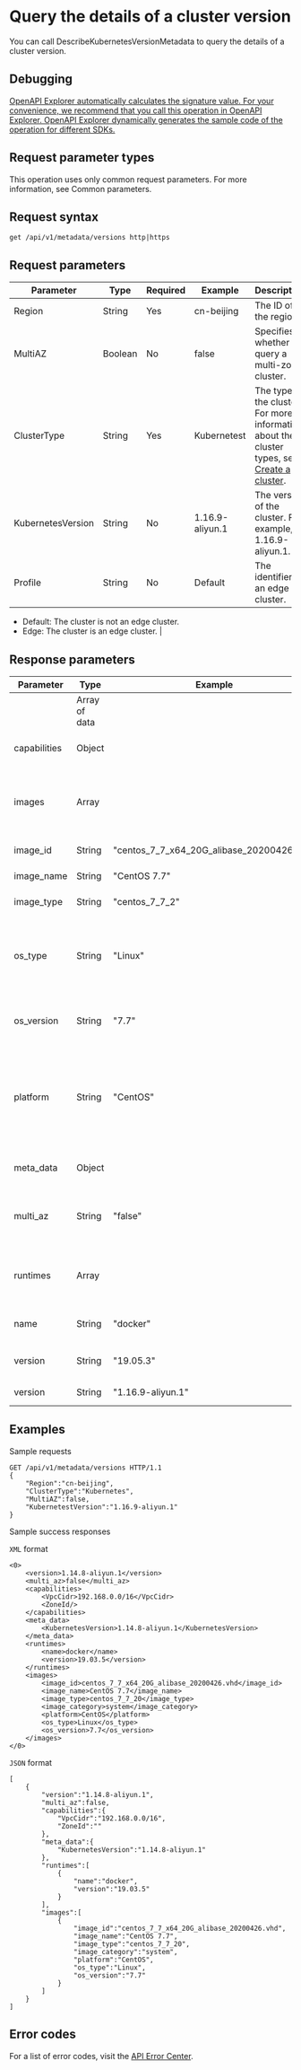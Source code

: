 # Query the details of a cluster version

You can call DescribeKubernetesVersionMetadata to query the details of a cluster version.

## Debugging

[OpenAPI Explorer automatically calculates the signature value. For your convenience, we recommend that you call this operation in OpenAPI Explorer. OpenAPI Explorer dynamically generates the sample code of the operation for different SDKs.](https://api.aliyun.com/#product=CS&api=DescribeKubernetesVersionMetadata&type=ROA&version=2015-12-15)

## Request parameter types

This operation uses only common request parameters. For more information, see Common parameters.

## Request syntax

```
get /api/v1/metadata/versions http|https
```

## Request parameters

|Parameter|Type|Required|Example|Description|
|---------|----|--------|-------|-----------|
|Region|String|Yes|cn-beijing|The ID of the region. |
|MultiAZ|Boolean|No|false|Specifies whether to query a multi-zone cluster. |
|ClusterType|String|Yes|Kubernetest|The type of the cluster. For more information about the cluster types, see [Create a cluster](～～167759～～). |
|KubernetesVersion|String|No|1.16.9-aliyun.1|The version of the cluster. For example, 1.16.9-aliyun.1. |
|Profile|String|No|Default|The identifier of an edge cluster.

 -   Default: The cluster is not an edge cluster.
-   Edge: The cluster is an edge cluster. |

## Response parameters

|Parameter|Type|Example|Description|
|---------|----|-------|-----------|
| |Array of data| |The returned data. |
|capabilities|Object| |The features of the cluster version. |
|images|Array| |The system images of the Elastic Compute Service \(ECS\) instances. |
|image\_id|String|"centos\_7\_7\_x64\_20G\_alibase\_20200426.vhd"|The ID of the image. |
|image\_name|String|"CentOS 7.7"|The name of the image. |
|image\_type|String|"centos\_7\_7\_2"|The type of the image. |
|os\_type|String|"Linux"|The type of the operating system. Valid values: Windows and Linux. Default value: Linux. |
|os\_version|String|"7.7"|The version number of the operating system. |
|platform|String|"CentOS"|The release version of the operating system. Valid values: CentOS, AliyunLinux, Windows, and WindowsCore. |
|meta\_data|Object| |The metadata of the cluster version. |
|multi\_az|String|"false"|Indicates whether the cluster is a multi-zone cluster. |
|runtimes|Array| |The configuration of the container runtime. |
|name|String|"docker"|The name of the container runtime. |
|version|String|"19.05.3"|The version of the container runtime. |
|version|String|"1.16.9-aliyun.1"|The version of the cluster. |

## Examples

Sample requests

```
GET /api/v1/metadata/versions HTTP/1.1
{
    "Region":"cn-beijing",
    "ClusterType":"Kubernetes",
    "MultiAZ":false,
    "KubernetestVersion":"1.16.9-aliyun.1"
}
```

Sample success responses

`XML` format

```
<0>
    <version>1.14.8-aliyun.1</version>
    <multi_az>false</multi_az>
    <capabilities>
        <VpcCidr>192.168.0.0/16</VpcCidr>
        <ZoneId/>
    </capabilities>
    <meta_data>
        <KubernetesVersion>1.14.8-aliyun.1</KubernetesVersion>
    </meta_data>
    <runtimes>
        <name>docker</name>
        <version>19.03.5</version>
    </runtimes>
    <images>
        <image_id>centos_7_7_x64_20G_alibase_20200426.vhd</image_id>
        <image_name>CentOS 7.7</image_name>
        <image_type>centos_7_7_20</image_type>
        <image_category>system</image_category>
        <platform>CentOS</platform>
        <os_type>Linux</os_type>
        <os_version>7.7</os_version>
    </images>
</0>
```

`JSON` format

```
[
    {
        "version":"1.14.8-aliyun.1",
        "multi_az":false,
        "capabilities":{
            "VpcCidr":"192.168.0.0/16",
            "ZoneId":""
        },
        "meta_data":{
            "KubernetesVersion":"1.14.8-aliyun.1"
        },
        "runtimes":[
            {
                "name":"docker",
                "version":"19.03.5"
            }
        ],
        "images":[
            {
                "image_id":"centos_7_7_x64_20G_alibase_20200426.vhd",
                "image_name":"CentOS 7.7",
                "image_type":"centos_7_7_20",
                "image_category":"system",
                "platform":"CentOS",
                "os_type":"Linux",
                "os_version":"7.7"
            }
        ]
    }
]
```

## Error codes

For a list of error codes, visit the [API Error Center](https://error-center.alibabacloud.com/status/product/CS).

